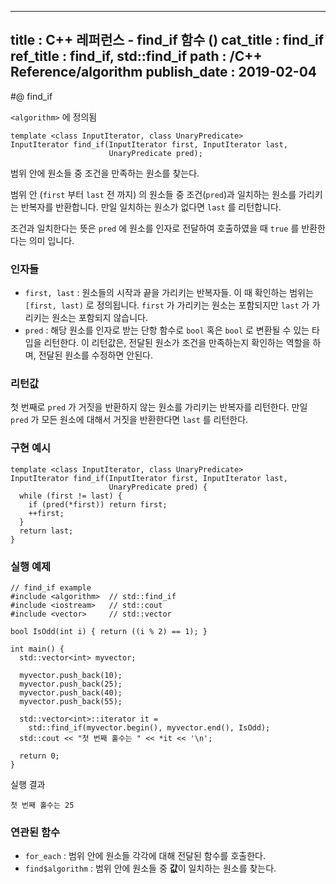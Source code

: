 ----------------
title : C++ 레퍼런스 - find_if 함수 (<algorithm>)
cat_title : find_if
ref_title : find_if, std::find_if
path : /C++ Reference/algorithm
publish_date : 2019-02-04
----------------

#@ find_if

`<algorithm>` 에 정의됨

```cpp-formatted
template <class InputIterator, class UnaryPredicate>
InputIterator find_if(InputIterator first, InputIterator last,
                      UnaryPredicate pred);
```

범위 안에 원소들 중 조건을 만족하는 원소를 찾는다.


범위 안 (`first` 부터 `last` 전 까지) 의 원소들 중 조건(`pred`)과 일치하는 원소를 가리키는 반복자를 반환합니다. 만일 일치하는 원소가 없다면 `last` 를 리턴합니다.

조건과 일치한다는 뜻은 `pred` 에 원소를 인자로 전달하여 호출하였을 때 `true` 를 반환한다는 의미 입니다.

### 인자들

* `first, last` : 원소들의 시작과 끝을 가리키는 반복자들. 이 때 확인하는 범위는 `[first, last)` 로 정의됩니다. `first` 가 가리키는 원소는 포함되지만 `last` 가 가리키는 원소는 포함되지 않습니다.
* `pred` : 해당 원소를 인자로 받는 단항 함수로 `bool` 혹은 `bool` 로 변환될 수 있는 타입을 리턴한다. 이 리턴값은, 전달된 원소가 조건을 만족하는지 확인하는 역할을 하며, 전달된 원소를 수정하면 안된다.

### 리턴값

첫 번째로 `pred` 가 거짓을 반환하지 않는 원소를 가리키는 반복자를 리턴한다. 만일 `pred` 가 모든 원소에 대해서 거짓을 반환한다면 `last` 를 리턴한다.

### 구현 예시

```cpp-formatted
template <class InputIterator, class UnaryPredicate>
InputIterator find_if(InputIterator first, InputIterator last,
                      UnaryPredicate pred) {
  while (first != last) {
    if (pred(*first)) return first;
    ++first;
  }
  return last;
}
```

### 실행 예제

```cpp-formatted
// find_if example
#include <algorithm>  // std::find_if
#include <iostream>   // std::cout
#include <vector>     // std::vector

bool IsOdd(int i) { return ((i % 2) == 1); }

int main() {
  std::vector<int> myvector;

  myvector.push_back(10);
  myvector.push_back(25);
  myvector.push_back(40);
  myvector.push_back(55);

  std::vector<int>::iterator it =
    std::find_if(myvector.begin(), myvector.end(), IsOdd);
  std::cout << "첫 번째 홀수는 " << *it << '\n';

  return 0;
}
```

실행 결과

```exec
첫 번째 홀수는 25
```

### 연관된 함수

* `for_each` : 범위 안에 원소들 각각에 대해 전달된 함수를 호출한다.
* `find$algorithm` : 범위 안에 원소들 중 **값**이 일치하는 원소를 찾는다.